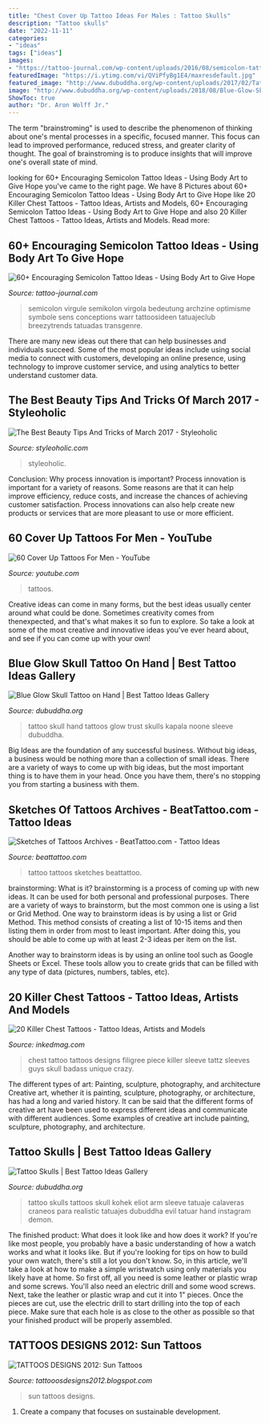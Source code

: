 ```yaml
---
title: "Chest Cover Up Tattoo Ideas For Males : Tattoo Skulls"
description: "Tattoo skulls"
date: "2022-11-11"
categories:
- "ideas"
tags: ["ideas"]
images:
- "https://tattoo-journal.com/wp-content/uploads/2016/08/semicolon-tattoo35-650x650.jpg"
featuredImage: "https://i.ytimg.com/vi/QViPfyBg1E4/maxresdefault.jpg"
featured_image: "http://www.dubuddha.org/wp-content/uploads/2017/02/Tattoo-Skulls-by-Eliot-Kohek-728x909.jpg"
image: "http://www.dubuddha.org/wp-content/uploads/2018/08/Blue-Glow-Skull-Tattoo-on-Hand-by-Sandry-Riffard-728x910.jpg"
ShowToc: true
author: "Dr. Aron Wolff Jr."
---
```



The term "brainstroming" is used to describe the phenomenon of thinking about one's mental processes in a specific, focused manner. This focus can lead to improved performance, reduced stress, and greater clarity of thought. The goal of brainstroming is to produce insights that will improve one's overall state of mind.

	

		
looking for 60+ Encouraging Semicolon Tattoo Ideas - Using Body Art to Give Hope you've came to the right page. We have 8 Pictures about 60+ Encouraging Semicolon Tattoo Ideas - Using Body Art to Give Hope like 20 Killer Chest Tattoos - Tattoo Ideas, Artists and Models, 60+ Encouraging Semicolon Tattoo Ideas - Using Body Art to Give Hope and also 20 Killer Chest Tattoos - Tattoo Ideas, Artists and Models. Read more:
		
    
## 60+ Encouraging Semicolon Tattoo Ideas - Using Body Art To Give Hope

<img loading=lazy src="https://tattoo-journal.com/wp-content/uploads/2016/08/semicolon-tattoo35-650x650.jpg" onerror="this.onerror=null;this.src='https://tse2.mm.bing.net/th?id=OIP.IBdAYELKD6n7VTctELDtAwHaHa&amp;pid=15.1';" alt="60+ Encouraging Semicolon Tattoo Ideas - Using Body Art to Give Hope">

_Source: tattoo-journal.com_

>semicolon virgule semikolon virgola bedeutung archzine optimisme symbole sens conceptions warr tattoosideen tatuajeclub breezytrends tatuadas transgenre. 

	

There are many new ideas out there that can help businesses and individuals succeed. Some of the most popular ideas include using social media to connect with customers, developing an online presence, using technology to improve customer service, and using analytics to better understand customer data.

    
## The Best Beauty Tips And Tricks Of March 2017 - Styleoholic

<img loading=lazy src="https://i.styleoholic.com/2017/03/22-awesome-skull-tattoo-ideas-for-men-cover.jpg" onerror="this.onerror=null;this.src='https://tse2.mm.bing.net/th?id=OIP.3n5Cbv28oLwUaKm8Dj3gCQHaLG&amp;pid=15.1';" alt="The Best Beauty Tips And Tricks of March 2017 - Styleoholic">

_Source: styleoholic.com_

>styleoholic. 

	

Conclusion: Why process innovation is important?
Process innovation is important for a variety of reasons. Some reasons are that it can help improve efficiency, reduce costs, and increase the chances of achieving customer satisfaction. Process innovations can also help create new products or services that are more pleasant to use or more efficient.

    
## 60 Cover Up Tattoos For Men - YouTube

<img loading=lazy src="https://i.ytimg.com/vi/QViPfyBg1E4/maxresdefault.jpg" onerror="this.onerror=null;this.src='https://tse2.mm.bing.net/th?id=OIP.m476XUvG1KB-V-3dgHJCagHaEK&amp;pid=15.1';" alt="60 Cover Up Tattoos For Men - YouTube">

_Source: youtube.com_

>tattoos. 

	

Creative ideas can come in many forms, but the best ideas usually center around what could be done. Sometimes creativity comes from thenexpected, and that's what makes it so fun to explore. So take a look at some of the most creative and innovative ideas you've ever heard about, and see if you can come up with your own!

    
## Blue Glow Skull Tattoo On Hand | Best Tattoo Ideas Gallery

<img loading=lazy src="http://www.dubuddha.org/wp-content/uploads/2018/08/Blue-Glow-Skull-Tattoo-on-Hand-by-Sandry-Riffard-728x910.jpg" onerror="this.onerror=null;this.src='https://tse1.mm.bing.net/th?id=OIP.JotBk-3dnbys_FlcDzadLgHaJQ&amp;pid=15.1';" alt="Blue Glow Skull Tattoo on Hand | Best Tattoo Ideas Gallery">

_Source: dubuddha.org_

>tattoo skull hand tattoos glow trust skulls kapala noone sleeve dubuddha. 

	

Big Ideas are the foundation of any successful business. Without big ideas, a business would be nothing more than a collection of small ideas. There are a variety of ways to come up with big ideas, but the most important thing is to have them in your head. Once you have them, there's no stopping you from starting a business with them.

    
## Sketches Of Tattoos Archives - BeatTattoo.com - Tattoo Ideas

<img loading=lazy src="https://beattattoo.com/wp-content/uploads/2020/11/11852.jpg" onerror="this.onerror=null;this.src='https://tse1.mm.bing.net/th?id=OIP.-m8kflrwYBFT0_PLT8ToEwHaJQ&amp;pid=15.1';" alt="Sketches of Tattoos Archives - BeatTattoo.com - Tattoo Ideas">

_Source: beattattoo.com_

>tattoo tattoos sketches beattattoo. 

	

brainstorming: What is it?
brainstorming is a process of coming up with new ideas. It can be used for both personal and professional purposes. There are a variety of ways to brainstorm, but the most common one is using a list or Grid Method.
One way to brainstorm ideas is by using a list or Grid Method. This method consists of creating a list of 10-15 items and then listing them in order from most to least important. After doing this, you should be able to come up with at least 2-3 ideas per item on the list.

Another way to brainstorm ideas is by using an online tool such as Google Sheets or Excel. These tools allow you to create grids that can be filled with any type of data (pictures, numbers, tables, etc).

    
## 20 Killer Chest Tattoos - Tattoo Ideas, Artists And Models

<img loading=lazy src="https://www.inkedmag.com/.image/t_share/MTU5MDMxOTg0NTAzMDA2ODY5/chest-tattoo---d_tattz.png" onerror="this.onerror=null;this.src='https://tse1.mm.bing.net/th?id=OIP.YovUgVkCRVAJh3w8g_5R1gHaG5&amp;pid=15.1';" alt="20 Killer Chest Tattoos - Tattoo Ideas, Artists and Models">

_Source: inkedmag.com_

>chest tattoo tattoos designs filigree piece killer sleeve tattz sleeves guys skull badass unique crazy. 

	

The different types of art: Painting, sculpture, photography, and architecture
Creative art, whether it is painting, sculpture, photography, or architecture, has had a long and varied history. It can be said that the different forms of creative art have been used to express different ideas and communicate with different audiences. Some examples of creative art include painting, sculpture, photography, and architecture.

    
## Tattoo Skulls | Best Tattoo Ideas Gallery

<img loading=lazy src="http://www.dubuddha.org/wp-content/uploads/2017/02/Tattoo-Skulls-by-Eliot-Kohek-728x909.jpg" onerror="this.onerror=null;this.src='https://tse1.mm.bing.net/th?id=OIP.K9h3ikOLZBmFvg_K__u0kwHaJP&amp;pid=15.1';" alt="Tattoo Skulls | Best Tattoo Ideas Gallery">

_Source: dubuddha.org_

>tattoo skulls tattoos skull kohek eliot arm sleeve tatuaje calaveras craneos para realistic tatuajes dubuddha evil tatuar hand instagram demon. 

	

The finished product: What does it look like and how does it work?
If you're like most people, you probably have a basic understanding of how a watch works and what it looks like. But if you're looking for tips on how to build your own watch, there's still a lot you don't know.  So, in this article, we'll take a look at how to make a simple wristwatch using only materials you likely have at home. 
So first off, all you need is some leather or plastic wrap and some screws. You'll also need an electric drill and some wood screws. Next, take the leather or plastic wrap and cut it into 1" pieces. Once the pieces are cut, use the electric drill to start drilling into the top of each piece. Make sure that each hole is as close to the other as possible so that your finished product will be properly assembled.

    
## TATTOOS DESIGNS 2012: Sun Tattoos

<img loading=lazy src="https://2.bp.blogspot.com/-oVYRjZQJhCk/T0T_hlZBNcI/AAAAAAAAB2Y/6tXSfeE2cDk/s1600/sun-tattoos-11.jpg" onerror="this.onerror=null;this.src='https://tse4.mm.bing.net/th?id=OIP.3BeSY6xSs1rFa85CY29COwHaKA&amp;pid=15.1';" alt="TATTOOS DESIGNS 2012: Sun Tattoos">

_Source: tattooosdesigns2012.blogspot.com_

>sun tattoos designs. 

	

1. Create a company that focuses on sustainable development.


